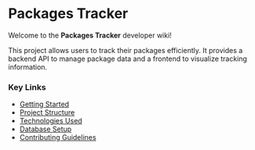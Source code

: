 # **Packages Tracker**

Welcome to the **Packages Tracker** developer wiki!  

This project allows users to track their packages efficiently. It provides a backend API to manage package data and a frontend to visualize tracking information.


### Key Links
- [Getting Started](getting-started.md)
- [Project Structure](project-structure.md)
- [Technologies Used](technologies.md)
- [Database Setup](database.md)
- [Contributing Guidelines](contributing.md) 